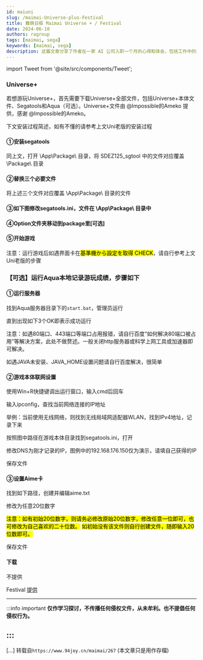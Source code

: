 ```yaml
---
id: maiuni
slug: /maimai-Universe-plus-Festival
title: 舞萌日框 Maimai Universe + / Festival
date: 2024-06-10
authors: ragroup
tags: [maimai, sega]
keywords: [maimai, sega]
description: 这篇文章分享了作者在一家 AI 公司入职一个月的心得和体会，包括工作中的挑战与成长。
---
```


import Tweet from '@site/src/components/Tweet';

### Universe+

若想游玩Universe+，首先需要下载Universe+全部文件，包括Universe+本体文件、Segatools和Aqua（可选）。Universe+文件由 @Impossible的Ameko 提供，感谢 @Impossible的Ameko。

下文安装过程简述，如有不懂的请参考上文Uni老版的安装过程

#### ①安装segatools

同上文，打开 \App\Package\ 目录，将 SDEZ125_sgtool 中的文件对应覆盖 \Package\ 目录

#### ②替换三个必要文件


将上述三个文件对应覆盖 \App\Package\ 目录的文件

#### ③如下图修改segatools.ini，文件在 \App\Package\ 目录中




#### ④Option文件夹移动到package里[可选]

#### ⑤开始游戏

注意：运行游戏后如遇界面卡在<mark>基準機から設定を取得    CHECK</mark>，请自行参考上文Uni老版的步骤

### 【可选】运行Aqua本地记录游玩成绩，步骤如下

#### ①运行服务器

找到Aqua服务器目录下的`start.bat`，管理员运行



直到出现如下3个OK即表示成功运行

注意：如遇80端口、443端口等端口占用报错，请自行百度“如何解决80端口被占用”等解决方案，此处不做赘述。一般关闭http服务器或科学上网工具或加速器即可解决。

如遇JAVA未安装、JAVA_HOME设置问题请自行百度解决，很简单

#### ②游戏本体联网设置

使用Win+R快捷键调出运行窗口，输入cmd后回车


输入ipconfig，查找当前网络连接的IP地址


举例：当前使用无线网络，则找到无线局域网适配器WLAN，找到IPv4地址，记录下来



按照图中路径在游戏本体目录找到segatools.ini，打开



修改DNS为刚才记录的IP，图例中的192.168.176.150仅为演示，请填自己获得的IP



保存文件

#### ③设置Aime卡

找到如下路径，创建并编辑aime.txt




修改为任意20位数字


<mark>注意：如有初始20位数字，则请务必修改原始20位数字，修改任意一位即可，也可修改为自己喜欢的二十位数。</mark> <mark>如初始没有该文件则自行创建文件，随即输入20位数即可。</mark>

保存文件


#### 下载

不提供

Festival
[提供](https://alist.ragroup.us.kg/terabox4/share/maimai/maimai%20dx%20fiesta)

---

:::info important
__仅作学习探讨，不传播任何侵权文件，从未牟利。也不提倡任何侵权行为。__

:::
---
[…] 转载自`https://www.94joy.cn/maimai/267` (本文章只是用作存檔)
